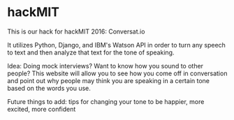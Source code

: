 # hackMIT
This is our hack for hackMIT 2016: Conversat.io

It utilizes Python, Django, and IBM's Watson API in order to turn any speech to text and then analyze that text for the tone of speaking.

Idea: Doing mock interviews? Want to know how you sound to other people? This website will allow you to see how you come off in conversation and point out why people may think you are speaking in a certain tone based on the words you use. 

Future things to add: tips for changing your tone to be happier, more excited, more confident
